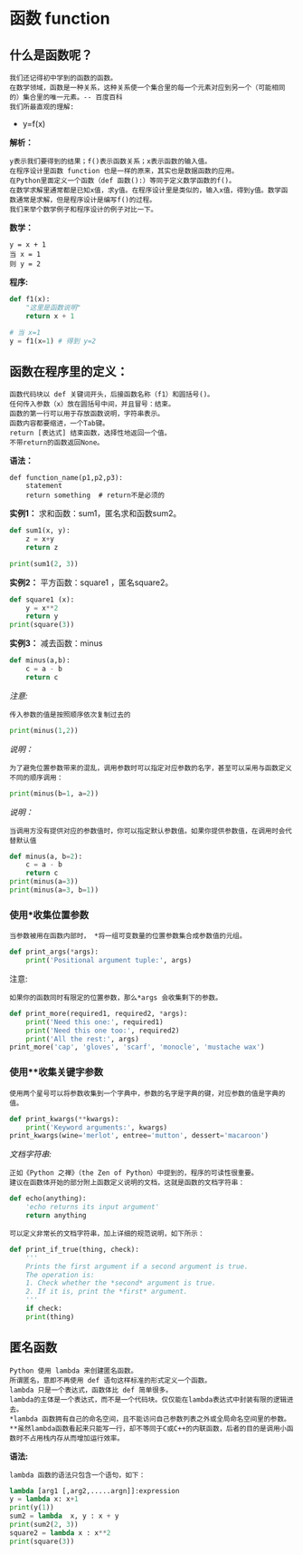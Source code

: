 
# 函数 function

## 什么是函数呢？

	我们还记得初中学到的函数的函数。
	在数学领域，函数是一种关系，这种关系使一个集合里的每一个元素对应到另一个（可能相同的）集合里的唯一元素。-- 百度百科
	我们所最直观的理解:

- y=f(x)

**解析：**

	y表示我们要得到的结果；f()表示函数关系；x表示函数的输入值。
	在程序设计里函数 function 也是一样的原来，其实也是数据函数的应用。
	在Python里面定义一个函数（def 函数():）等同于定义数学函数的f()。
	在数学求解里通常都是已知x值，求y值。在程序设计里是类似的，输入x值，得到y值。数学函数通常是求解，但是程序设计是编写f()的过程。
	我们来举个数学例子和程序设计的例子对比一下。

**数学：**

	y = x + 1
	当 x = 1
	则 y = 2

**程序:**
```py
def f1(x):
	"这里是函数说明"
	return x + 1

# 当 x=1
y = f1(x=1) # 得到 y=2
```

## 函数在程序里的定义：

	函数代码块以 def 关键词开头，后接函数名称（f1）和圆括号()。
	任何传入参数（x）放在圆括号中间，并且冒号：结束。
	函数的第一行可以用于存放函数说明，字符串表示。
	函数内容都要缩进，一个Tab键。
	return [表达式] 结束函数，选择性地返回一个值。
	不带return的函数返回None。

**语法：**

	def function_name(p1,p2,p3):
		statement
		return something  # return不是必须的

**实例1：** 求和函数：sum1，匿名求和函数sum2。

```py
def sum1(x, y):
	z = x+y
	return z

print(sum1(2, 3))
```

**实例2：** 平方函数：square1 ，匿名square2。
```py
def square1 (x):
	y = x**2 
	return y
print(square(3))
```
**实例3：** 减去函数：minus
```py
def minus(a,b):
	c = a - b
	return c
```
*注意:*

	传入参数的值是按照顺序依次复制过去的

```py
print(minus(1,2))
```

*说明：*

	为了避免位置参数带来的混乱，调用参数时可以指定对应参数的名字，甚至可以采用与函数定义不同的顺序调用：

```py
print(minus(b=1, a=2))
```
*说明：*

	当调用方没有提供对应的参数值时，你可以指定默认参数值。如果你提供参数值，在调用时会代替默认值
```py
def minus(a, b=2):
	c = a - b
	return c
print(minus(a=3))
print(minus(a=3, b=1))
```

### 使用*收集位置参数

	当参数被用在函数内部时， *将一组可变数量的位置参数集合成参数值的元组。
```py
def print_args(*args):
	print('Positional argument tuple:', args)
```
注意:

	如果你的函数同时有限定的位置参数，那么*args 会收集剩下的参数。
```py
def print_more(required1, required2, *args):
	print('Need this one:', required1)
	print('Need this one too:', required2)
	print('All the rest:', args)
print_more('cap', 'gloves', 'scarf', 'monocle', 'mustache wax')
```

### 使用**收集关键字参数

	使用两个星号可以将参数收集到一个字典中，参数的名字是字典的键，对应参数的值是字典的值。
```py
def print_kwargs(**kwargs):
	print('Keyword arguments:', kwargs)
print_kwargs(wine='merlot', entree='mutton', dessert='macaroon')
```

*文档字符串:*

	正如《Python 之禅》（the Zen of Python）中提到的，程序的可读性很重要。
	建议在函数体开始的部分附上函数定义说明的文档，这就是函数的文档字符串：
```py
def echo(anything):
	'echo returns its input argument'
	return anything
```
	可以定义非常长的文档字符串，加上详细的规范说明，如下所示：
```py
def print_if_true(thing, check):
	'''
	Prints the first argument if a second argument is true.
	The operation is:
	1. Check whether the *second* argument is true.
	2. If it is, print the *first* argument.
	'''
	if check:
	print(thing)
```

## 匿名函数

	Python 使用 lambda 来创建匿名函数。
	所谓匿名，意即不再使用 def 语句这样标准的形式定义一个函数。
	lambda 只是一个表达式，函数体比 def 简单很多。
	lambda的主体是一个表达式，而不是一个代码块。仅仅能在lambda表达式中封装有限的逻辑进去。
	*lambda 函数拥有自己的命名空间，且不能访问自己参数列表之外或全局命名空间里的参数。
	**虽然lambda函数看起来只能写一行，却不等同于C或C++的内联函数，后者的目的是调用小函数时不占用栈内存从而增加运行效率。
**语法:**

	lambda 函数的语法只包含一个语句，如下：
```py
lambda [arg1 [,arg2,.....argn]]:expression
y = lambda x: x+1 
print(y(1))
sum2 = lambda  x, y : x + y 
print(sum2(2, 3))
square2 = lambda x : x**2
print(square(3))
```


